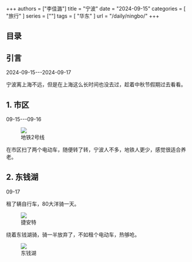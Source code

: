 +++
authors = ["李佳潞"]
title = "宁波"
date = "2024-09-15"
categories = [
    "旅行"
]
series = [""]
tags = [
    "华东"
]
url = "/daily/ningbo/"
+++
<!DOCTYPE html>
<html lang="zh-CN">
<head>
    <meta charset="UTF-8">
    <meta name="viewport" content="width=device-width, initial-scale=1.0">
    <link rel="stylesheet" href="/assets/css/styles.css"> 
    <script src="/assets/js/toc.js"></script>    
</head>
<body>
    <article>
        <nav>
            <h2>目录</h2>
            <ul id="toc">
                <!-- 目录项会在这里动态生成 -->
            </ul>
        </nav>
        <section>
            <h2>引言</h2>
            <p>2024-09-15---2024-09-17</p>
            <p>         宁波离上海不远，但是在上海这么长时间也没去过，趁着中秋节假期过去看看。</p>
        </section>
        <section>
            <h2>1. 市区</h2>
            <p>09-15---09-16 <i class="fas fa-umbrella"></i></p>
            <div class="container">
                <div class="image">
                    <figure>
                        <a data-fancybox="gallery" href="https://cdn.heirenlop.com/daily-record/ningbo1.jpg">
    <img src="https://cdn.heirenlop.com/daily-record/ningbo1.jpg" loading="lazy">
</a>
                        <figcaption>地铁2号线</figcaption>
                    </figure>
                </div>
                <div class="text">
                    <p>         在市区扫了两个电动车，随便转了转，宁波人不多，地铁人更少，感觉很适合养老。</p>
                </div>
            </div>
        </section>
        <section>
            <h2>2. 东钱湖</h2>
            <p>09-17 <i class="fas fa-sun"></i></p>
            <p>         租了辆自行车，80大洋骑一天。</p>
            <div class="container">
                <div class="image">
                    <figure>
                        <a data-fancybox="gallery" href="https://cdn.heirenlop.com/daily-record/ningbo3.jpg">
    <img src="https://cdn.heirenlop.com/daily-record/ningbo3.jpg" loading="lazy">
</a>
                        <figcaption>捷安特</figcaption>
                    </figure>
                </div>
            </div>
            <p>         绕着东钱湖骑，骑一半放弃了，不如租个电动车，热够呛。</p>
            <div class="container">
                <div class="image">
                    <figure>
                        <a data-fancybox="gallery" href="https://cdn.heirenlop.com/daily-record/ningbo2.jpg">
    <img src="https://cdn.heirenlop.com/daily-record/ningbo2.jpg" loading="lazy">
</a>
                        <figcaption>东钱湖</figcaption>
                    </figure>
                </div>
            </div>
        </section>
    </article>
</body>
</html>